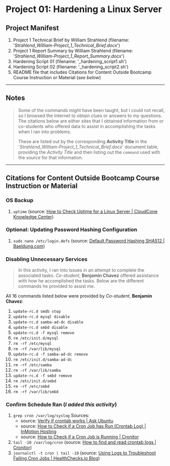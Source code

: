 # Project 01: Hardening a Linux Server

## Project Manifest

1. Project 1 Technical Brief by William Strahlend (filename: '_Strahlend_William-Project_1_Technical_Brief.docx_')
2. Project 1 Report Summary by William Strahlend (filename: '_Strahlend_William-Project_1_Report_Summary.docx_')
3. Hardening Script 01 (filename: '_hardening_script1.sh')
4. Hardening Script 02 (filename: '_hardening_script2.sh')
5. README file that includes Citations for Content Outside Bootcamp Course Instruction or Material (_see below_)

---

## Notes
> Some of the commands might have been taught, but I could not recall, so I browsed the Internet to obtain clues or answers to my questions. The citations below are either sites that I obtained information from or co-students who offered data to assist in accomplishing the tasks when I ran into problems.
> 
> These are listed out by the corresponding __Activity Title__ in the '_Strahlend_William-Project_1_Technical_Brief.docx_' document table, providing the _Activity Title_ and then listing out the `command` used with the _source_ for that information.

---

## Citations for Content Outside Bootcamp Course Instruction or Material

### OS Backup

1. `uptime` (source: [How to Check Uptime for a Linux Server | CloudCone Knowledge Center](https://cloudcone.com/docs/article/how-to-check-uptime-for-a-linux-server/))

### Optional: Updating Password Hashing Configuration

1. `sudo nano /etc/login.defs` (source: [Default Password Hashing SHA512 | Baeldung.com](https://www.baeldung.com/linux/default-password-hashing-sha512))

### Disabling Unnecessary Services

> In this activity, I ran into issues in an attempt to complete the associated tasks. _Co-student_, __Benjamin Chavez__ offered assistance with how he accomplished the tasks. Below are the different commands he provided to assist me.

All 16 commands listed below were provided by _Co-student_, __Benjamin Chavez__:

1. `update-rc.d smdb stop`
2. `update-rc.d mysql disable`
3. `update-rc.d samba-ad-dc disable`
4. `update-rc.d smbd disable`
5. `update-rc.d -f mysql remove`
6. `rm /etc/init.d/mysql`
7. `rm -rf /etc/mysql`
8. `rm -rf /var/lib/mysql`
9. `update-rc.d -f samba-ad-dc remove`
10. `rm /etc/init.d/samba-ad-dc`
11. `rm -rf /etc/samba`
12. `rm -rf /var/lib/samba`
13. `update-rc.d -f smbd remove`
14. `rm /etc/init.d/smbd`
15. `rm -rf /etc/smbd`
16. `rm -rf /var/lib/smbd`

### Confirm Schedule Ran (_I added this activity_)

1. `grep cron /var/log/syslog` Sources:
    - source: [Verify if crontab works | Ask Ubuntu](https://askubuntu.com/questions/85558/verify-if-crontab-works)
    - source: [How to Check if a Cron Job has Run (Crontab Log) | InMotion Hosting](https://www.inmotionhosting.com/support/edu/cpanel/did-cron-job-run/)
    - source: [How to Check if a Cron Job is Running | Cronitor](https://cronitor.io/guides/check-if-cron-job-is-running)
2. `tail -10 /var/log/cron` (source: [How to find and read crontab logs | Cronitor](https://cronitor.io/guides/where-are-cron-logs-stored))
3. `journalctl -t cron | tail -10` (source: [Using Logs to Troubleshoot Failing Cron Jobs | HealthChecks.io Blog](https://blog.healthchecks.io/2023/01/using-logs-to-troubleshoot-failing-cron-jobs/))